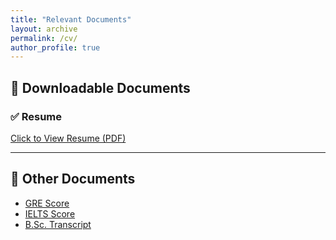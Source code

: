 ```yaml
---
title: "Relevant Documents"
layout: archive
permalink: /cv/
author_profile: true
---
```


## 📄 Downloadable Documents

### ✅ Resume  
[Click to View Resume (PDF)](https://asifurrahman1.github.io/Documents/Md_Asifur_Rahman_RESUME.pdf)

---

## 📁 Other Documents

- [GRE Score]()  
- [IELTS Score]()  
- [B.Sc. Transcript]()

